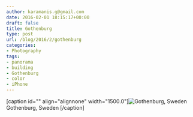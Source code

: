 ```yaml
---
author: karamanis.g@gmail.com
date: 2016-02-01 18:15:17+00:00
draft: false
title: Gothenburg
type: post
url: /blog/2016/2/gothenburg
categories:
- Photography
tags:
- panorama
- building
- Gothenburg
- color
- iPhone
---
```


[caption id="" align="alignnone" width="1500.0"]![ Gothenburg, Sweden ](https://images.squarespace-cdn.com/content/v1/4f3f61bae4b063b909445965/1454350454650-I72MRXQN9LHS5HJOF4KB/ke17ZwdGBToddI8pDm48kENxwb4_457AxaVIQMuxX80UqsxRUqqbr1mOJYKfIPR7LoDQ9mXPOjoJoqy81S2I8N_N4V1vUb5AoIIIbLZhVYy7Mythp_T-mtop-vrsUOmeInPi9iDjx9w8K4ZfjXt2dopE0Bn974aSQh0CmUbEwpqvQuNpXGhYFAbtmw1-DTD3P7cJNZlDXbgJNE9ef52e8w/20130415-IMG_6142.jpg?format=original)
 Gothenburg, Sweden [/caption]
